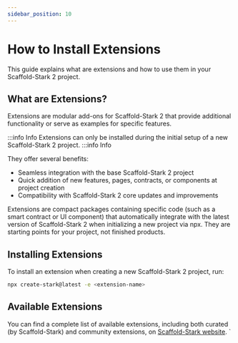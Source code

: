 ```yaml
---
sidebar_position: 10
---
```


# How to Install Extensions

This guide explains what are extensions and how to use them in your Scaffold-Stark 2 project.

## What are Extensions?

Extensions are modular add-ons for Scaffold-Stark 2 that provide additional functionality or serve as examples for specific features.

:::info Info
Extensions can only be installed during the initial setup of a new Scaffold-Stark 2 project.
:::info Info

They offer several benefits:

- Seamless integration with the base Scaffold-Stark 2 project
- Quick addition of new features, pages, contracts, or components at project creation
- Compatibility with Scaffold-Stark 2 core updates and improvements

Extensions are compact packages containing specific code (such as a smart contract or UI component) that automatically integrate with the latest version of Scaffold-Stark 2 when initializing a new project via npx. They are starting points for your project, not finished products.

## Installing Extensions

To install an extension when creating a new Scaffold-Stark 2 project, run:

```bash
npx create-stark@latest -e <extension-name>
```

## Available Extensions

You can find a complete list of available extensions, including both curated (by Scaffold-Stark) and community extensions, on [Scaffold-Stark website](https://scaffoldstark.com/extensions).
`
